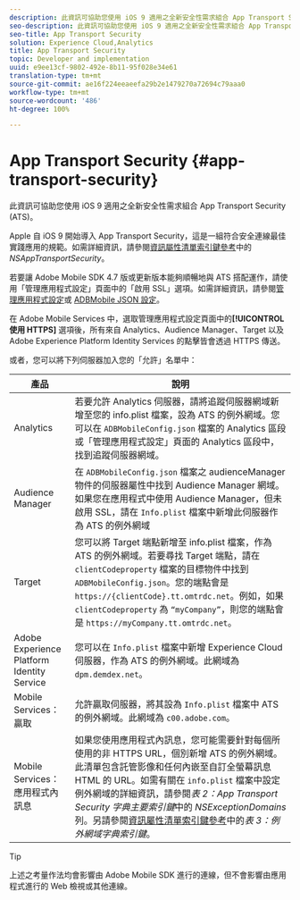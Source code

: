 ```yaml
---
description: 此資訊可協助您使用 iOS 9 適用之全新安全性需求組合 App Transport Security (ATS)。
seo-description: 此資訊可協助您使用 iOS 9 適用之全新安全性需求組合 App Transport Security (ATS)。
seo-title: App Transport Security
solution: Experience Cloud,Analytics
title: App Transport Security
topic: Developer and implementation
uuid: e9ee13cf-9802-492e-8b11-95f028e34e61
translation-type: tm+mt
source-git-commit: ae16f224eeaeefa29b2e1479270a72694c79aaa0
workflow-type: tm+mt
source-wordcount: '486'
ht-degree: 100%

---
```



# App Transport Security {#app-transport-security}

此資訊可協助您使用 iOS 9 適用之全新安全性需求組合 App Transport Security (ATS)。

Apple 自 iOS 9 開始導入 App Transport Security，這是一組符合安全連線最佳實踐應用的規範。如需詳細資訊，請參閱[資訊屬性清單索引鍵參考](https://developer.apple.com/library/prerelease/ios/technotes/App-Transport-Security-Technote/)中的 *NSAppTransportSecurity*。

若要讓 Adobe Mobile SDK 4.7 版或更新版本能夠順暢地與 ATS 搭配運作，請使用「管理應用程式設定」頁面中的「啟用 SSL」選項。如需詳細資訊，請參閱[管理應用程式設定](/help/using/c-manage-app-settings/c-manage-app-settings.md)或 [ADBMobile JSON 設定](/help/ios/configuration/json-config/json-config.md)。

在 Adobe Mobile Services 中，選取管理應用程式設定頁面中的&#x200B;**[!UICONTROL 使用 HTTPS]** 選項後，所有來自 Analytics、Audience Manager、Target 以及 Adobe Experience Platform Identity Services 的點擊皆會透過 HTTPS 傳送。

或者，您可以將下列伺服器加入您的「允許」名單中：

| 產品 | 說明 |
|--- |--- |
| Analytics | 若要允許 Analytics 伺服器，請將追蹤伺服器網域新增至您的 info.plist 檔案，設為 ATS 的例外網域。您可以在 `ADBMobileConfig.json` 檔案的 Analytics 區段或「管理應用程式設定」頁面的 Analytics 區段中，找到追蹤伺服器網域。 |
| Audience Manager | 在 `ADBMobileConfig.json` 檔案之 audienceManager 物件的伺服器屬性中找到 Audience Manager 網域。如果您在應用程式中使用 Audience Manager，但未啟用 SSL，請在 `Info.plist` 檔案中新增此伺服器作為 ATS 的例外網域 |
| Target | 您可以將 Target 端點新增至 info.plist 檔案，作為 ATS 的例外網域。若要尋找 Target 端點，請在 `clientCodeproperty` 檔案的目標物件中找到 `ADBMobileConfig.json`。您的端點會是 `https://{clientCode}.tt.omtrdc.net`。例如，如果 `clientCodeproperty` 為 `“myCompany”`，則您的端點會是 `https://myCompany.tt.omtrdc.net`。 |
| Adobe Experience Platform Identity Service | 您可以在 `Info.plist` 檔案中新增 Experience Cloud 伺服器，作為 ATS 的例外網域。此網域為 `dpm.demdex.net`。 |
| Mobile Services：贏取 | 允許贏取伺服器，將其設為 `Info.plist` 檔案中 ATS 的例外網域。此網域為 `c00.adobe.com`。 |
| Mobile Services：應用程式內訊息 | 如果您使用應用程式內訊息，您可能需要針對每個所使用的非 HTTPS URL，個別新增 ATS 的例外網域。此清單包含託管影像和任何內嵌至自訂全螢幕訊息 HTML 的 URL。如需有關在 `info.plist` 檔案中設定例外網域的詳細資訊，請參閱&#x200B;*表 2：App Transport Security 字典主要索引鍵*&#x200B;中的 *NSExceptionDomains* 列。另請參閱[資訊屬性清單索引鍵參考](https://developer.apple.com/library/prerelease/ios/technotes/App-Transport-Security-Technote/)中的&#x200B;*表 3：例外網域字典索引鍵*。 |

>[!TIP]
>
>上述之考量作法均會影響由 Adobe Mobile SDK 進行的連線，但不會影響由應用程式進行的 Web 檢視或其他連線。

